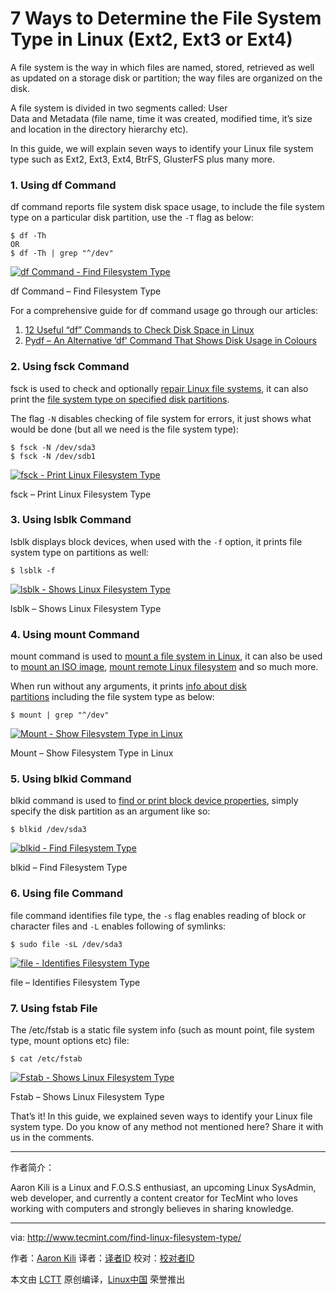 7 Ways to Determine the File System Type in Linux (Ext2, Ext3 or Ext4)
============================================================


A file system is the way in which files are named, stored, retrieved as well as updated on a storage disk or partition; the way files are organized on the disk.

A file system is divided in two segments called: User Data and Metadata (file name, time it was created, modified time, it’s size and location in the directory hierarchy etc).

In this guide, we will explain seven ways to identify your Linux file system type such as Ext2, Ext3, Ext4, BtrFS, GlusterFS plus many more.

### 1\. Using df Command

df command reports file system disk space usage, to include the file system type on a particular disk partition, use the `-T` flag as below:

```
$ df -Th
OR
$ df -Th | grep "^/dev"
```
[
 ![df Command - Find Filesystem Type](http://www.tecmint.com/wp-content/uploads/2017/03/Find-Filesystem-Type-Using-df-Command.png) 
][3]

df Command – Find Filesystem Type

For a comprehensive guide for df command usage go through our articles:

1.  [12 Useful “df” Commands to Check Disk Space in Linux][1]
2.  [Pydf – An Alternative ‘df’ Command That Shows Disk Usage in Colours][2]

### 2\. Using fsck Command

fsck is used to check and optionally [repair Linux file systems][4], it can also print the [file system type on specified disk partitions][5].

The flag `-N` disables checking of file system for errors, it just shows what would be done (but all we need is the file system type):

```
$ fsck -N /dev/sda3
$ fsck -N /dev/sdb1
```
[
 ![fsck - Print Linux Filesystem Type](http://www.tecmint.com/wp-content/uploads/2017/03/fsck-Print-Linux-Filesystem-Type.png) 
][6]

fsck – Print Linux Filesystem Type

### 3\. Using lsblk Command

lsblk displays block devices, when used with the `-f` option, it prints file system type on partitions as well:

```
$ lsblk -f
```
[
 ![lsblk - Shows Linux Filesystem Type](http://www.tecmint.com/wp-content/uploads/2017/03/lsblk-Shows-Linux-Filesystem-Type.png) 
][7]

lsblk – Shows Linux Filesystem Type

### 4\. Using mount Command

mount command is used to [mount a file system in Linux][8], it can also be used to [mount an ISO image][9], [mount remote Linux filesystem][10] and so much more.

When run without any arguments, it prints [info about disk partitions][11] including the file system type as below:

```
$ mount | grep "^/dev"
```
[
 ![Mount - Show Filesystem Type in Linux](http://www.tecmint.com/wp-content/uploads/2017/03/Mount-Show-Filesystem-Type.png) 
][12]

Mount – Show Filesystem Type in Linux

### 5\. Using blkid Command

blkid command is used to [find or print block device properties][13], simply specify the disk partition as an argument like so:

```
$ blkid /dev/sda3
```
[
 ![blkid - Find Filesystem Type](http://www.tecmint.com/wp-content/uploads/2017/03/blkid-Find-Filesystem-Type.png) 
][14]

blkid – Find Filesystem Type

### 6\. Using file Command

file command identifies file type, the `-s` flag enables reading of block or character files and `-L` enables following of symlinks:

```
$ sudo file -sL /dev/sda3
```
[
 ![file - Identifies Filesystem Type](http://www.tecmint.com/wp-content/uploads/2017/03/file-command-identifies-filesystem-type.png) 
][15]

file – Identifies Filesystem Type

### 7\. Using fstab File

The /etc/fstab is a static file system info (such as mount point, file system type, mount options etc) file:

```
$ cat /etc/fstab
```
[
 ![Fstab - Shows Linux Filesystem Type](http://www.tecmint.com/wp-content/uploads/2017/03/fstab-shows-filesystem-types.png) 
][16]

Fstab – Shows Linux Filesystem Type

That’s it! In this guide, we explained seven ways to identify your Linux file system type. Do you know of any method not mentioned here? Share it with us in the comments.

--------------------------------------------------------------------------------

作者简介：

Aaron Kili is a Linux and F.O.S.S enthusiast, an upcoming Linux SysAdmin, web developer, and currently a content creator for TecMint who loves working with computers and strongly believes in sharing knowledge.

--------------------------------------------------------------------------------

via: http://www.tecmint.com/find-linux-filesystem-type/

作者：[Aaron Kili][a]
译者：[译者ID](https://github.com/译者ID)
校对：[校对者ID](https://github.com/校对者ID)

本文由 [LCTT](https://github.com/LCTT/TranslateProject) 原创编译，[Linux中国](https://linux.cn/) 荣誉推出

[a]:http://www.tecmint.com/author/aaronkili/

[1]:http://www.tecmint.com/how-to-check-disk-space-in-linux/
[2]:http://www.tecmint.com/pyd-command-to-check-disk-usage/
[3]:http://www.tecmint.com/wp-content/uploads/2017/03/Find-Filesystem-Type-Using-df-Command.png
[4]:http://www.tecmint.com/defragment-linux-system-partitions-and-directories/
[5]:http://www.tecmint.com/manage-file-types-and-set-system-time-in-linux/
[6]:http://www.tecmint.com/wp-content/uploads/2017/03/fsck-Print-Linux-Filesystem-Type.png
[7]:http://www.tecmint.com/wp-content/uploads/2017/03/lsblk-Shows-Linux-Filesystem-Type.png
[8]:http://www.tecmint.com/sshfs-mount-remote-linux-filesystem-directory-using-ssh/
[9]:http://www.tecmint.com/extract-files-from-iso-files-linux/
[10]:http://www.tecmint.com/sshfs-mount-remote-linux-filesystem-directory-using-ssh/
[11]:http://www.tecmint.com/linux-tools-to-monitor-disk-partition-usage/
[12]:http://www.tecmint.com/wp-content/uploads/2017/03/Mount-Show-Filesystem-Type.png
[13]:http://www.tecmint.com/find-usb-device-name-in-linux/
[14]:http://www.tecmint.com/wp-content/uploads/2017/03/blkid-Find-Filesystem-Type.png
[15]:http://www.tecmint.com/wp-content/uploads/2017/03/file-command-identifies-filesystem-type.png
[16]:http://www.tecmint.com/wp-content/uploads/2017/03/fstab-shows-filesystem-types.png
[17]:http://www.tecmint.com/find-linux-filesystem-type/#
[18]:http://www.tecmint.com/find-linux-filesystem-type/#
[19]:http://www.tecmint.com/find-linux-filesystem-type/#
[20]:http://www.tecmint.com/find-linux-filesystem-type/#
[21]:http://www.tecmint.com/find-linux-filesystem-type/#comments
[22]:http://www.tecmint.com/author/aaronkili/
[23]:http://www.tecmint.com/10-useful-free-linux-ebooks-for-newbies-and-administrators/
[24]:http://www.tecmint.com/free-linux-shell-scripting-books/
